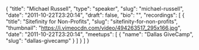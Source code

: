 {
  "title": "Michael Russell",
  "type": "speaker",
  "slug": "michael-russell",
  "date": "2011-10-22T23:20:14",
  "draft": false,
  "bio": "",
  "recordings": [
    {
      "title": "Sitefinity for Non-Profits",
      "slug": "sitefinity-for-non-profits",
      "thumbnail": "https://i.vimeocdn.com/video/494263517_295x166.jpg",
      "date": "2011-10-22T23:20:14",
      "meetups": [
        {
          "name": "Dallas GiveCamp",
          "slug": "dallas-givecamp"
        }
      ]
    }
  ]
}